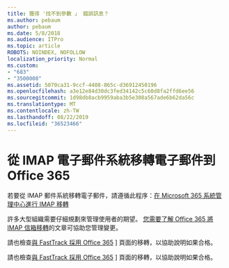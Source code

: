 ```yaml
---
title: 獲得 '找不到參數 」 錯誤訊息？
ms.author: pebaum
author: pebaum
ms.date: 5/8/2018
ms.audience: ITPro
ms.topic: article
ROBOTS: NOINDEX, NOFOLLOW
localization_priority: Normal
ms.custom:
- "683"
- "3500008"
ms.assetid: 5070ca31-9ccf-4408-865c-d36912450196
ms.openlocfilehash: a3e12e84d30dc3fed34142c5c60d8fa2ffd6ee56
ms.sourcegitcommit: 1d98db8acb9959aba3b5e308a567ade6b62da56c
ms.translationtype: MT
ms.contentlocale: zh-TW
ms.lasthandoff: 08/22/2019
ms.locfileid: "36523466"
---
```

# <a name="migrating-email-from-imap-email-system-to-office-365"></a>從 IMAP 電子郵件系統移轉電子郵件到 Office 365

若要從 IMAP 郵件系統移轉電子郵件，請遵循此程序：[在 Microsoft 365 系統管理中心進行 IMAP 移轉](https://support.office.com/article/4682f2e4-f720-4868-91ab-207f5b0c325d)
  
許多大型組織需要仔細規劃來管理使用者的期望。 [您需要了解 Office 365 將 IMAP 信箱移轉](https://docs.microsoft.com/Exchange/mailbox-migration/migrating-imap-mailboxes/migrating-imap-mailboxes)的文章可協助您管理變更。

請也檢查[與 FastTrack 採用 Office 365](https://www.microsoft.com/fasttrack/microsoft-365/office-365) ] 頁面的移轉，以協助說明如果合格。
  

請也檢查[與 FastTrack 採用 Office 365](https://www.microsoft.com/fasttrack/microsoft-365/office-365) ] 頁面的移轉，以協助說明如果合格。
  
